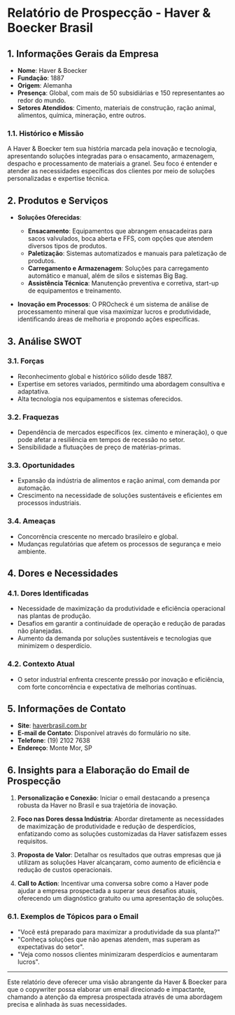 # Relatório de Prospecção - Haver & Boecker Brasil

## 1. Informações Gerais da Empresa
- **Nome**: Haver & Boecker
- **Fundação**: 1887
- **Origem**: Alemanha
- **Presença**: Global, com mais de 50 subsidiárias e 150 representantes ao redor do mundo.
- **Setores Atendidos**: Cimento, materiais de construção, ração animal, alimentos, química, mineração, entre outros.
  
### 1.1. Histórico e Missão
A Haver & Boecker tem sua história marcada pela inovação e tecnologia, apresentando soluções integradas para o ensacamento, armazenagem, despacho e processamento de materiais a granel. Seu foco é entender e atender as necessidades específicas dos clientes por meio de soluções personalizadas e expertise técnica.

## 2. Produtos e Serviços
- **Soluções Oferecidas**:
  - **Ensacamento**: Equipamentos que abrangem ensacadeiras para sacos valvulados, boca aberta e FFS, com opções que atendem diversos tipos de produtos.
  - **Paletização**: Sistemas automatizados e manuais para paletização de produtos.
  - **Carregamento e Armazenagem**: Soluções para carregamento automático e manual, além de silos e sistemas Big Bag.
  - **Assistência Técnica**: Manutenção preventiva e corretiva, start-up de equipamentos e treinamento.
  
- **Inovação em Processos**: O PROcheck é um sistema de análise de processamento mineral que visa maximizar lucros e produtividade, identificando áreas de melhoria e propondo ações específicas.

## 3. Análise SWOT
### 3.1. Forças
- Reconhecimento global e histórico sólido desde 1887.
- Expertise em setores variados, permitindo uma abordagem consultiva e adaptativa.
- Alta tecnologia nos equipamentos e sistemas oferecidos.

### 3.2. Fraquezas
- Dependência de mercados específicos (ex. cimento e mineração), o que pode afetar a resiliência em tempos de recessão no setor.
- Sensibilidade a flutuações de preço de matérias-primas.

### 3.3. Oportunidades
- Expansão da indústria de alimentos e ração animal, com demanda por automação.
- Crescimento na necessidade de soluções sustentáveis e eficientes em processos industriais.

### 3.4. Ameaças
- Concorrência crescente no mercado brasileiro e global.
- Mudanças regulatórias que afetem os processos de segurança e meio ambiente.

## 4. Dores e Necessidades
### 4.1. Dores Identificadas
- Necessidade de maximização da produtividade e eficiência operacional nas plantas de produção.
- Desafios em garantir a continuidade de operação e redução de paradas não planejadas.
- Aumento da demanda por soluções sustentáveis e tecnologias que minimizem o desperdício.

### 4.2. Contexto Atual
- O setor industrial enfrenta crescente pressão por inovação e eficiência, com forte concorrência e expectativa de melhorias contínuas.

## 5. Informações de Contato
- **Site**: [haverbrasil.com.br](https://haverbrasil.com.br)
- **E-mail de Contato**: Disponível através do formulário no site.
- **Telefone**: (19) 2102 7638
- **Endereço**: Monte Mor, SP

## 6. Insights para a Elaboração do Email de Prospecção
1. **Personalização e Conexão**: Iniciar o email destacando a presença robusta da Haver no Brasil e sua trajetória de inovação.
   
2. **Foco nas Dores dessa Indústria**: Abordar diretamente as necessidades de maximização de produtividade e redução de desperdícios, enfatizando como as soluções customizadas da Haver satisfazem esses requisitos.

3. **Proposta de Valor**: Detalhar os resultados que outras empresas que já utilizam as soluções Haver alcançaram, como aumento de eficiência e redução de custos operacionais.

4. **Call to Action**: Incentivar uma conversa sobre como a Haver pode ajudar a empresa prospectada a superar seus desafios atuais, oferecendo um diagnóstico gratuito ou uma apresentação de soluções.

### 6.1. Exemplos de Tópicos para o Email
- "Você está preparado para maximizar a produtividade da sua planta?"
- "Conheça soluções que não apenas atendem, mas superam as expectativas do setor".
- "Veja como nossos clientes minimizaram desperdícios e aumentaram lucros".

---

Este relatório deve oferecer uma visão abrangente da Haver & Boecker para que o copywriter possa elaborar um email direcionado e impactante, chamando a atenção da empresa prospectada através de uma abordagem precisa e alinhada às suas necessidades.